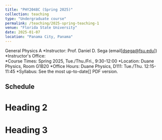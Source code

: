 ```yaml
---
title: "PHY2048C (Spring 2025)"
collection: teaching
type: "Undergraduate course"
permalink: /teaching/2025-spring-teaching-1
venue: "Florida State University"
date: 2025-01-07
location: "Panama City, Panama"
---
```

General Physics A
*Instructor:	Prof. Daniel D. Sega   (email[dsega@fsu.edu])
*Instructor's Office:  	
*Course Times: Spring 2025, Tue./Thu./Fri., 9:30-12:00
*Location:	Duane Physics, Room G1B20
*Office Hours:	Duane Physics, D111: Tue./Thu. 12:15-11:45
*Syllabus:	See the most up-to-date[] PDF version.

Schedule
-----------

Heading 2
======

Heading 3
======
